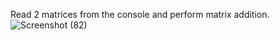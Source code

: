 Read 2 matrices from the console and perform matrix addition.
![Screenshot (82)](https://user-images.githubusercontent.com/80004492/133675449-1320ecf1-1a71-4555-ad61-35398ef54fc0.png)
